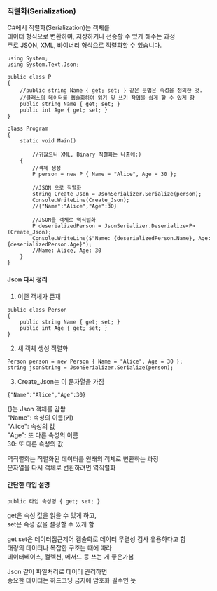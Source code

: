 ### 직렬화(Serialization) 

C#에서 직렬화(Serialization)는 객체를  
데이터 형식으로 변환하여, 저장하거나 전송할 수 있게 해주는 과정  
주로 JSON, XML, 바이너리 형식으로 직렬화할 수 있습니다.  

```
using System;
using System.Text.Json; 

public class P 
{
    //public string Name { get; set; } 같은 문법은 속성을 정의한 것.  
    //클래스의 데이터를 캡슐화하여 읽기 및 쓰기 작업을 쉽게 할 수 있게 함 
    public string Name { get; set; }   
    public int Age { get; set; } 
}

class Program
{
    static void Main()

        //귀찮으니 XML, Binary 직렬화는 나중에:) 
    {
        //객체 생성 
        P person = new P { Name = "Alice", Age = 30 }; 

        //JSON 으로 직렬화 
        string Create_Json = JsonSerializer.Serialize(person); 
        Console.WriteLine(Create_Json);
        //{"Name":"Alice","Age":30}

        //JSON을 객체로 역직렬화 
        P deserializedPerson = JsonSerializer.Deserialize<P>(Create_Json); 
        Console.WriteLine($"Name: {deserializedPerson.Name}, Age: {deserializedPerson.Age}");
        //Name: Alice, Age: 30 
    }
}
```

#### Json 다시 정리 

1) 이런 객체가 존재 
```
public class Person
{
    public string Name { get; set; }
    public int Age { get; set; }
}
```
2) 새 객체 생성 직렬화 
```
Person person = new Person { Name = "Alice", Age = 30 };
string jsonString = JsonSerializer.Serialize(person);
```
3) Create_Json는 이 문자열을 가짐 
```
{"Name":"Alice","Age":30}
```
{}는 Json 객체를 감쌈  
"Name": 속성의 이름(키)  
"Alice": 속성의 값  
"Age": 또 다른 속성의 이름  
30: 또 다른 속성의 값  

역직렬화는 직렬화된 데이터를 원래의 객체로 변환하는 과정  
문자열을 다시 객체로 변환하려면 역직렬화  

#### 간단한 타입 설명 

```
public 타입 속성명 { get; set; }
```
get은 속성 값을 읽을 수 있게 하고,  
set은 속성 값을 설정할 수 있게 함  
  
get set은 데이터접근제어 캡슐화로 데이터 무결성 검사 유용하다고 함  
대량의 데이터나 복잡한 구조는 때에 따라  
데이터베이스, 컬렉션, 메서드 등 쓰는 게 좋은가봄  

Json 같이 파일처리로 데이터 관리하면  
중요한 데이터는 하드코딩 금지에 암호화 필수인 듯  
  

